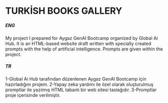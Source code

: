   #                                                                 TURKİSH BOOKS GALLERY


##### ENG
My project I prepared for Aygaz GenAI Bootcamp organized by Global Ai Hub.
It is an HTML-based website draft written with specially created prompts with the help of artificial intelligence.
Prompts are given within the project.


##### TR
1-Global Ai Hub tarafından düzenlenen Aygaz GenAI Bootcamp için hazırladığım projem.
2-Yapay zeka yardımı ile özel olarak oluşturulmuş promptlar ile yazılmış HTML tabanlı bir web sitesi taslağıdır.
3-Promptlar proje içerisinde verilmiştir.





